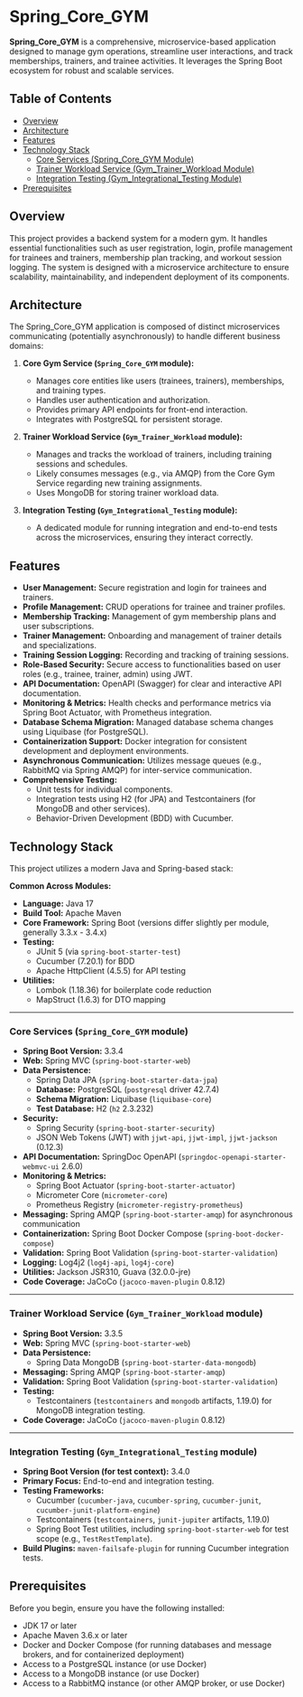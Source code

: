 # Spring_Core_GYM

**Spring_Core_GYM** is a comprehensive, microservice-based application designed to manage gym operations, streamline user interactions, and track memberships, trainers, and trainee activities. It leverages the Spring Boot ecosystem for robust and scalable services.

## Table of Contents

- [Overview](#overview)
- [Architecture](#architecture)
- [Features](#features)
- [Technology Stack](#technology-stack)
  - [Core Services (Spring_Core_GYM Module)](#core-services-spring_core_gym-module)
  - [Trainer Workload Service (Gym_Trainer_Workload Module)](#trainer-workload-service-gym_trainer_workload-module)
  - [Integration Testing (Gym_Integrational_Testing Module)](#integration-testing-gym_integrational_testing-module)
- [Prerequisites](#prerequisites)

## Overview

This project provides a backend system for a modern gym. It handles essential functionalities such as user registration, login, profile management for trainees and trainers, membership plan tracking, and workout session logging. The system is designed with a microservice architecture to ensure scalability, maintainability, and independent deployment of its components.

## Architecture

The Spring_Core_GYM application is composed of distinct microservices communicating (potentially asynchronously) to handle different business domains:

1.  **Core Gym Service (`Spring_Core_GYM` module):**
    * Manages core entities like users (trainees, trainers), memberships, and training types.
    * Handles user authentication and authorization.
    * Provides primary API endpoints for front-end interaction.
    * Integrates with PostgreSQL for persistent storage.

2.  **Trainer Workload Service (`Gym_Trainer_Workload` module):**
    * Manages and tracks the workload of trainers, including training sessions and schedules.
    * Likely consumes messages (e.g., via AMQP) from the Core Gym Service regarding new training assignments.
    * Uses MongoDB for storing trainer workload data.

3.  **Integration Testing (`Gym_Integrational_Testing` module):**
    * A dedicated module for running integration and end-to-end tests across the microservices, ensuring they interact correctly.

## Features

* **User Management:** Secure registration and login for trainees and trainers.
* **Profile Management:** CRUD operations for trainee and trainer profiles.
* **Membership Tracking:** Management of gym membership plans and user subscriptions.
* **Trainer Management:** Onboarding and management of trainer details and specializations.
* **Training Session Logging:** Recording and tracking of training sessions.
* **Role-Based Security:** Secure access to functionalities based on user roles (e.g., trainee, trainer, admin) using JWT.
* **API Documentation:** OpenAPI (Swagger) for clear and interactive API documentation.
* **Monitoring & Metrics:** Health checks and performance metrics via Spring Boot Actuator, with Prometheus integration.
* **Database Schema Migration:** Managed database schema changes using Liquibase (for PostgreSQL).
* **Containerization Support:** Docker integration for consistent development and deployment environments.
* **Asynchronous Communication:** Utilizes message queues (e.g., RabbitMQ via Spring AMQP) for inter-service communication.
* **Comprehensive Testing:**
    * Unit tests for individual components.
    * Integration tests using H2 (for JPA) and Testcontainers (for MongoDB and other services).
    * Behavior-Driven Development (BDD) with Cucumber.

## Technology Stack

This project utilizes a modern Java and Spring-based stack:

**Common Across Modules:**

* **Language:** Java 17
* **Build Tool:** Apache Maven
* **Core Framework:** Spring Boot (versions differ slightly per module, generally 3.3.x - 3.4.x)
* **Testing:**
    * JUnit 5 (via `spring-boot-starter-test`)
    * Cucumber (7.20.1) for BDD
    * Apache HttpClient (4.5.5) for API testing
* **Utilities:**
    * Lombok (1.18.36) for boilerplate code reduction
    * MapStruct (1.6.3) for DTO mapping

---

### Core Services (`Spring_Core_GYM` module)

* **Spring Boot Version:** 3.3.4
* **Web:** Spring MVC (`spring-boot-starter-web`)
* **Data Persistence:**
    * Spring Data JPA (`spring-boot-starter-data-jpa`)
    * **Database:** PostgreSQL (`postgresql` driver 42.7.4)
    * **Schema Migration:** Liquibase (`liquibase-core`)
    * **Test Database:** H2 (`h2` 2.3.232)
* **Security:**
    * Spring Security (`spring-boot-starter-security`)
    * JSON Web Tokens (JWT) with `jjwt-api`, `jjwt-impl`, `jjwt-jackson` (0.12.3)
* **API Documentation:** SpringDoc OpenAPI (`springdoc-openapi-starter-webmvc-ui` 2.6.0)
* **Monitoring & Metrics:**
    * Spring Boot Actuator (`spring-boot-starter-actuator`)
    * Micrometer Core (`micrometer-core`)
    * Prometheus Registry (`micrometer-registry-prometheus`)
* **Messaging:** Spring AMQP (`spring-boot-starter-amqp`) for asynchronous communication
* **Containerization:** Spring Boot Docker Compose (`spring-boot-docker-compose`)
* **Validation:** Spring Boot Validation (`spring-boot-starter-validation`)
* **Logging:** Log4j2 (`log4j-api`, `log4j-core`)
* **Utilities:** Jackson JSR310, Guava (32.0.0-jre)
* **Code Coverage:** JaCoCo (`jacoco-maven-plugin` 0.8.12)

---

### Trainer Workload Service (`Gym_Trainer_Workload` module)

* **Spring Boot Version:** 3.3.5
* **Web:** Spring MVC (`spring-boot-starter-web`)
* **Data Persistence:**
    * Spring Data MongoDB (`spring-boot-starter-data-mongodb`)
* **Messaging:** Spring AMQP (`spring-boot-starter-amqp`)
* **Validation:** Spring Boot Validation (`spring-boot-starter-validation`)
* **Testing:**
    * Testcontainers (`testcontainers` and `mongodb` artifacts, 1.19.0) for MongoDB integration testing.
* **Code Coverage:** JaCoCo (`jacoco-maven-plugin` 0.8.12)

---

### Integration Testing (`Gym_Integrational_Testing` module)

* **Spring Boot Version (for test context):** 3.4.0
* **Primary Focus:** End-to-end and integration testing.
* **Testing Frameworks:**
    * Cucumber (`cucumber-java`, `cucumber-spring`, `cucumber-junit`, `cucumber-junit-platform-engine`)
    * Testcontainers (`testcontainers`, `junit-jupiter` artifacts, 1.19.0)
    * Spring Boot Test utilities, including `spring-boot-starter-web` for test scope (e.g., `TestRestTemplate`).
* **Build Plugins:** `maven-failsafe-plugin` for running Cucumber integration tests.

## Prerequisites

Before you begin, ensure you have the following installed:
* JDK 17 or later
* Apache Maven 3.6.x or later
* Docker and Docker Compose (for running databases and message brokers, and for containerized deployment)
* Access to a PostgreSQL instance (or use Docker)
* Access to a MongoDB instance (or use Docker)
* Access to a RabbitMQ instance (or other AMQP broker, or use Docker)
